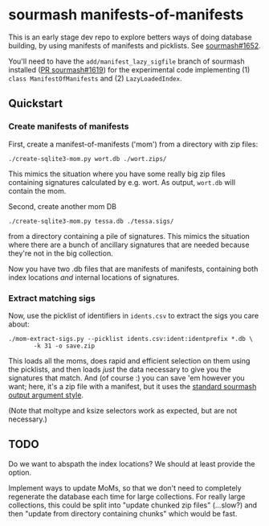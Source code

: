 # sourmash manifests-of-manifests

This is an early stage dev repo to explore betters ways of doing
database building, by using manifests of manifests and picklists.
See [sourmash#1652](https://github.com/sourmash-bio/sourmash/issues/1652).

You'll need to have the `add/manifest_lazy_sigfile` branch of sourmash
installed
([PR sourmash#1619](https://github.com/sourmash-bio/sourmash/pull/1619))
for the experimental code implementing (1) `class ManifestOfManifests`
and (2) `LazyLoadedIndex`.

## Quickstart

### Create manifests of manifests

First, create a manifest-of-manifests ('mom') from a directory with zip files:
```
./create-sqlite3-mom.py wort.db ./wort.zips/
```
This mimics the situation where you have some really big zip files containing
signatures calculated by e.g. wort.  As output, `wort.db` will contain the
mom.

Second, create another mom DB 
```
./create-sqlite3-mom.py tessa.db ./tessa.sigs/
```
from a directory containing a pile of signatures. This mimics the
situation where there are a bunch of ancillary signatures that are
needed because they're not in the big collection.

Now you have two .db files that are manifests of manifests, containing
both index locations *and* internal locations of signatures.

### Extract matching sigs

Now, use the picklist of identifiers in `idents.csv` to extract the
sigs you care about:

```
./mom-extract-sigs.py --picklist idents.csv:ident:identprefix *.db \
       -k 31 -o save.zip
```

This loads all the moms, does rapid and efficient selection on them using
the picklists, and then loads _just_ the data necessary to give you the
signatures that match. And (of course :) you can save 'em however you want;
here, it's a zip file with a manifest, but it uses the
[standard sourmash output argument style](https://sourmash.readthedocs.io/en/latest/command-line.html#saving-signatures-more-generally).

(Note that moltype and ksize selectors work as expected, but are not
necessary.)

## TODO

Do we want to abspath the index locations? We should at least provide
the option.

Implement ways to update MoMs, so that we don't need to completely
regenerate the database each time for large collections. For really
large collections, this could be split into "update chunked zip files"
(...slow?)  and then "update from directory containing chunks" which
would be fast.
